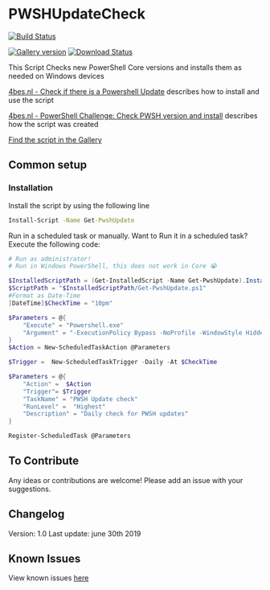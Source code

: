 # PWSHUpdateCheck

[![Build Status](https://dev.azure.com/Ba4bes/Get-PswhUpdate/_apis/build/status/Ba4bes.PwshUpdateCheck?branchName=master)](https://dev.azure.com/Ba4bes/Get-PswhUpdate/_build/latest?definitionId=10&branchName=master)

[![Gallery version](https://img.shields.io/powershellgallery/v/Get-PwshUpdate.svg)](https://img.shields.io/powershellgallery/v/Get-PwshUpdate.svg)
[![Download Status](https://img.shields.io/powershellgallery/dt/Get-PwshUpdate.svg)](https://img.shields.io/powershellgallery/dt/Get-PwshUpdate.svg)

This Script Checks new PowerShell Core versions and installs them as needed on Windows devices

 [4bes.nl - Check if there is a Powershell Update](http://4bes.nl/2019/06/30/get-pwshupdates-check-if-there-is-a-powershell-update-available-and-install-it) describes how to install and use the script

[4bes.nl - PowerShell Challenge: Check PWSH version and install](https://4bes.nl/2019/01/04/powershell-challenge-check-pwsh-version-and-install/) describes how the script was created

[Find the script in the Gallery]([https://www.powershellgallery.com/packages/Get-PwshUpdate)

## Common setup

### Installation

Install the script by using the following line

```cmd
Install-Script -Name Get-PwshUpdate
```

Run in a scheduled task or manually.
Want to Run it in a scheduled task? Execute the following code:

```PowerShell
# Run as administrator!
# Run in Windows PowerShell, this does not work in Core 😭

$InstalledScriptPath = (Get-InstalledScript -Name Get-PwshUpdate).InstalledLocation
$ScriptPath = "$InstalledScriptPath/Get-PwshUpdate.ps1"
#Format as Date-Time
[DateTime]$CheckTime = "10pm"

$Parameters = @{
    "Execute" = "Powershell.exe"
    "Argument" = "-ExecutionPolicy Bypass -NoProfile -WindowStyle Hidden -file `" $ScriptPath`" "
}
$Action = New-ScheduledTaskAction @Parameters

$Trigger =  New-ScheduledTaskTrigger -Daily -At $CheckTime

$Parameters = @{
    "Action" =  $Action
    "Trigger"= $Trigger
    "TaskName" = "PWSH Update check"
    "RunLevel" =  "Highest"
    "Description" = "Daily check for PWSH updates"
}

Register-ScheduledTask @Parameters
```

## To Contribute

Any ideas or contributions are welcome!
Please add an issue with your suggestions.

## Changelog

Version: 1.0
Last update: june 30th 2019

## Known Issues

View known issues [here](https://github.com/Ba4bes/PwshUpdateCheck/issues)
